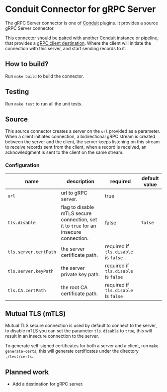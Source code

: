 # Conduit Connector for gRPC Server
The gRPC Server connector is one of [Conduit](https://conduit.io) plugins. It provides a source gRPC Server connector.

This connector should be paired with another Conduit instance or pipeline, that provides a
[gRPC client destination](https://github.com/conduitio-labs/conduit-connector-grpc-client). Where the client will initiate
the connection with this server, and start sending records to it.

## How to build?
Run `make build` to build the connector.

## Testing
Run `make test` to run all the unit tests.

## Source
This source connector creates a server on the `url` provided as a parameter. When a client initiates connection, a
bidirectional gRPC stream is created between the server and the client, the server keeps listening on this stream to
receive records sent from the client, when a record is received, an acknowledgment is sent to the client on the same
stream.

### Configuration

| name                   | description                                                                          | required                             | default value |
|------------------------|--------------------------------------------------------------------------------------|--------------------------------------|---------------|
| `url`                  | url to gRPC server.                                                                  | true                                 |               |
| `tls.disable`          | flag to disable mTLS secure connection, set it to `true` for an insecure connection. | false                                | `false`       |
| `tls.server.certPath`  | the server certificate path.                                                         | required if `tls.disable` is `false` |               |
| `tls.server.keyPath`   | the server private key path.                                                         | required if `tls.disable` is `false` |               |
| `tls.CA.certPath`      | the root CA certificate path.                                                        | required if `tls.disable` is `false` |               |

## Mutual TLS (mTLS)
Mutual TLS secure connection is used by default to connect to the server, to disable mTLS you can set the parameter `tls.disable`
to `true`, this will result in an insecure connection to the server.

To generate self-signed certificates for both a server and a client, run `make generate-certs`, this will generate certificates
under the directory `./test/certs`.

## Planned work
- Add a destination for gRPC server. 
